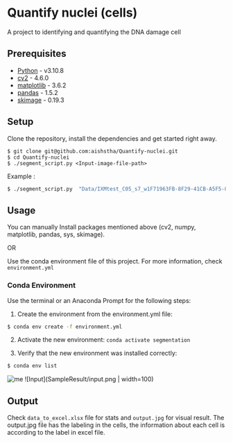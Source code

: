 # Quantify nuclei (cells)

A project to identifying and quantifying the DNA damage cell
    
## Prerequisites

- [Python](https://www.python.org/downloads/) - v3.10.8
- [cv2](https://pypi.org/project/opencv-python/) - 4.6.0
- [matplotlib](https://matplotlib.org/stable/users/installing/index.html) - 3.6.2
- [pandas](https://pypi.org/project/pandas/) - 1.5.2
- [skimage](https://pypi.org/project/scikit-image/) - 0.19.3

## Setup
Clone the repository, install the dependencies and get started right away.

    $ git clone git@github.com:aishstha/Quantify-nuclei.git
    $ cd Quantify-nuclei
    $ ./segment_script.py <Input-image-file-path> 
    
Example :
```bash
$ ./segment_script.py  "Data/IXMtest_C05_s7_w1F71963FB-8F29-41CB-A5F5-07CB9584BBC5.tif"

```
 
## Usage

You can manually Install packages mentioned above (cv2, numpy, matplotlib, pandas, sys, skimage).

OR 

Use the conda environment file of this project. For more information, check `environment.yml` 
    
### Conda Environment 

Use the terminal or an Anaconda Prompt for the following steps:

1. Create the environment from the environment.yml file:

```bash
$ conda env create -f environment.yml

```
2. Activate the new environment: `conda activate segmentation`

3. Verify that the new environment was installed correctly:

```bash
$ conda env list

```
![me]([https://github.com/samadpls](https://github.com/aishstha/Quantify-nuclei/blob/main/SampleResult/input.png))
![Input](SampleResult/input.png | width=100)

## Output

Check `data_to_excel.xlsx` file for stats and `output.jpg` for visual result. The output.jpg file has the labeling in the cells, the information about each cell is according to the label in excel file. 
